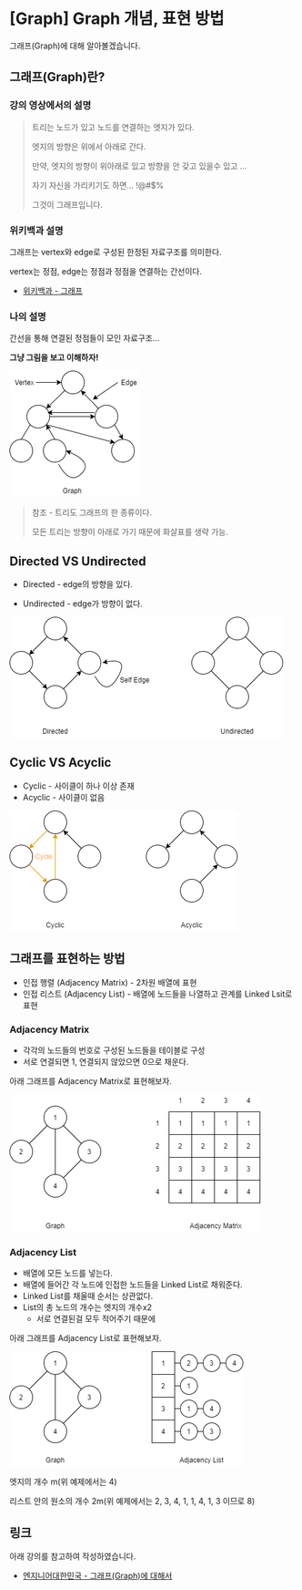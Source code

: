 # [Graph] Graph 개념, 표현 방법

그래프(Graph)에 대해 알아볼겠습니다.



## 그래프(Graph)란?

### 강의 영상에서의 설명

> 트리는 노드가 있고 노드를 연결하는 엣지가 있다.
>
> 엣지의 방향은 위에서 아래로 간다.
>
> 만약, 엣지의 방향이 위아래로 있고 방향을 안 갖고 있을수 있고 ...
>
> 자기 자신을 가리키기도 하면... !@#$%
>
> 그것이 그래프입니다.



### 위키백과 설명

그래프는 vertex와 edge로 구성된 한정된 자료구조를 의미한다.

vertex는 정점, edge는 정점과 정점을 연결하는 간선이다.

* [위키백과 - 그래프](https://ko.wikipedia.org/wiki/%EA%B7%B8%EB%9E%98%ED%94%84_(%EC%9E%90%EB%A3%8C_%EA%B5%AC%EC%A1%B0))



### 나의 설명

간선을 통해 연결된 정점들이 모인 자료구조...

**그냥 그림을 보고 이해하자!**



![1_그래프](1_그래프.png)

> 참조 - 트리도 그래프의 한 종류이다.
>
> 모든 트리는 방향이 아래로 가기 때문에 화살표를 생략 가능.



## Directed VS Undirected

* Directed - edge의 방향을 있다.

* Undirected - edge가 방향이 없다.



![2_directed](2_directed.png)



## Cyclic VS Acyclic

* Cyclic - 사이클이 하나 이상 존재
* Acyclic - 사이클이 없음



![3_Cyclic](3_Cyclic.png)



## 그래프를 표현하는 방법

* 인접 행렬 (Adjacency Matrix) - 2차원 배열에 표현
* 인접 리스트 (Adjacency List) - 배열에 노드들을 나열하고 관계를 Linked Lsit로 표현



### Adjacency Matrix

* 각각의 노드들의 번호로 구성된 노드들을 테이블로 구성
* 서로 연결되면 1, 연결되지 않았으면 0으로 채운다.



아래 그래프를 Adjacency Matrix로 표현해보자.



![4_adjacencyMatrix](4_adjacencyMatrix.png)



### Adjacency List

* 배열에 모든 노드를 넣는다.
* 배열에 들어간 각 노드에 인접한 노드들을 Linked List로 채워준다.
* Linked List를 채울때 순서는 상관없다.
* List의 총 노드의 개수는 엣지의 개수x2
  * 서로 연결된걸 모두 적어주기 때문에



아래 그래프를 Adjacency List로 표현해보자.



![5_adjacencyList](5_adjacencyList.png)

엣지의 개수 m(위 예제에서는 4)

리스트 안의 원소의 개수 2m(위 예제에서는 2, 3, 4, 1, 1, 4, 1, 3 이므로 8)



## 링크

아래 강의를 참고하여 작성하였습니다.

* [엔지니어대한민국 - 그래프(Graph)에 대해서](https://www.youtube.com/watch?v=fVcKN42YXXI&list=PLjSkJdbr_gFY8VgactUs6_Jc9Ke8cPzZP&index=5)

